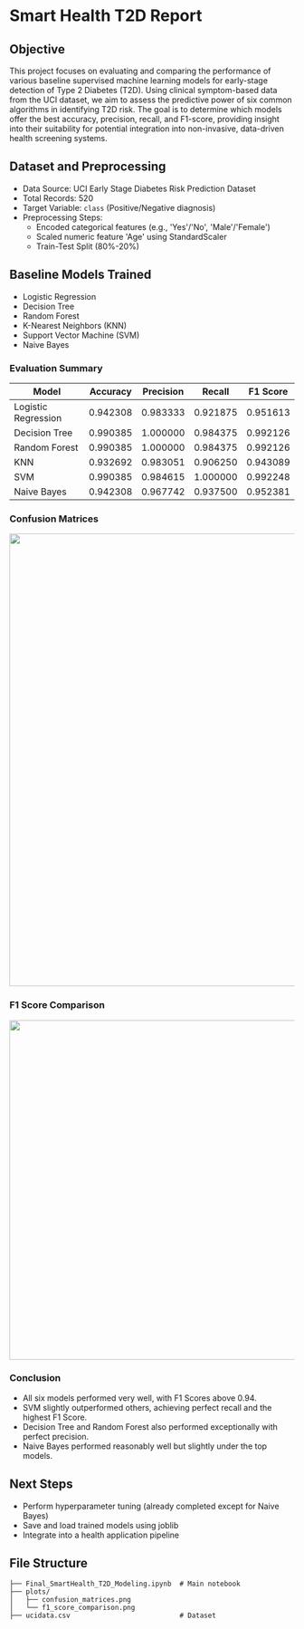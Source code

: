 
# Smart Health T2D Report

## Objective

This project focuses on evaluating and comparing the performance of various baseline supervised machine learning models for early-stage detection of Type 2 Diabetes (T2D). Using clinical symptom-based data from the UCI dataset, we aim to assess the predictive power of six common algorithms in identifying T2D risk. The goal is to determine which models offer the best accuracy, precision, recall, and F1-score, providing insight into their suitability for potential integration into non-invasive, data-driven health screening systems.

## Dataset and Preprocessing

- Data Source: UCI Early Stage Diabetes Risk Prediction Dataset
- Total Records: 520
- Target Variable: `class` (Positive/Negative diagnosis)
- Preprocessing Steps:
  - Encoded categorical features (e.g., 'Yes'/'No', 'Male'/'Female')
  - Scaled numeric feature 'Age' using StandardScaler
  - Train-Test Split (80%-20%)

## Baseline Models Trained

- Logistic Regression
- Decision Tree
- Random Forest
- K-Nearest Neighbors (KNN)
- Support Vector Machine (SVM)
- Naive Bayes

### Evaluation Summary

| Model               | Accuracy  | Precision | Recall    | F1 Score  |
|--------------------|-----------|-----------|-----------|-----------|
| Logistic Regression| 0.942308  | 0.983333  | 0.921875  | 0.951613  |
| Decision Tree      | 0.990385  | 1.000000  | 0.984375  | 0.992126  |
| Random Forest      | 0.990385  | 1.000000  | 0.984375  | 0.992126  |
| KNN                | 0.932692  | 0.983051  | 0.906250  | 0.943089  |
| SVM                | 0.990385  | 0.984615  | 1.000000  | 0.992248  |
| Naive Bayes        | 0.942308  | 0.967742  | 0.937500  | 0.952381  |

### Confusion Matrices

<img src="documents/plots/confusion_matrices.png" width="800"/>

### F1 Score Comparison

<img src="documents/plots/f1_score_comparison.png" width="600"/>

### Conclusion

- All six models performed very well, with F1 Scores above 0.94.
- SVM slightly outperformed others, achieving perfect recall and the highest F1 Score.
- Decision Tree and Random Forest also performed exceptionally with perfect precision.
- Naive Bayes performed reasonably well but slightly under the top models.
## Next Steps

- Perform hyperparameter tuning (already completed except for Naive Bayes)
- Save and load trained models using joblib
- Integrate into a health application pipeline

## File Structure

```
├── Final_SmartHealth_T2D_Modeling.ipynb  # Main notebook
├── plots/
│   ├── confusion_matrices.png
│   └── f1_score_comparison.png
├── ucidata.csv                           # Dataset
```
